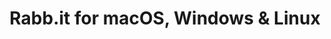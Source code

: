 ---
name: Rabb.it
url: 'https://www.rabb.it'
category: Entertainment
title: 'Rabb.it for macOS, Windows & Linux'
key: rabbit

---
